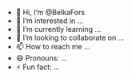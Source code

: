 - 👋 Hi, I’m @BelkaFors
- 👀 I’m interested in ...
- 🌱 I’m currently learning ...
- 💞️ I’m looking to collaborate on ...
- 📫 How to reach me ...
- 😄 Pronouns: ...
- ⚡ Fun fact: ...

<!---
BelkaFors/BelkaFors is a ✨ special ✨ repository because its `README.md` (this file) appears on your GitHub profile.
You can click the Preview link to take a look at your changes.
--->
